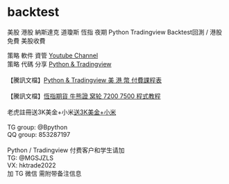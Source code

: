 # backtest
美股 港股 納斯達克 道瓊斯 恆指 夜期 Python Tradingview Backtest回測 / 港股免費 美股收費

<html>
策略 軟件 資管 <a href='http://www.youtube.com/c/美股数据张老师'>Youtube Channel</a><br>
策略 代碼 分享 <a href='https://github.com/hktrade'>Python & Tradingview</a><br>
<br>
【騰訊文檔】<a href='https://docs.qq.com/doc/DUHpnenhKZ2pxSGlv'>Python & Tradingview 美 港 幣 付費課程表</a><br>
<br>
【騰訊文檔】<a href='https://docs.qq.com/doc/DUFFacEdnc1hBRkVG'>恆指期貨 牛熊證 窝轮 7200 7500 程式教程</a><br>
<br>
老虎註冊送3K美金+小米<a href='https://www.itigerup.com/activity/forapp/welcome/?group_id=CG3001931530&invite=MGSJZLS'>送3K美金+小米</a><br>
<br>
TG group: @Bpython<br>
QQ group: 853287197
<br><br>
Python / Tradingview 付费客户和学生请加<br>
TG: @MGSJZLS<br>
VX: hktrade2022<br>
加 TG 微信 需附带备注信息<br>
